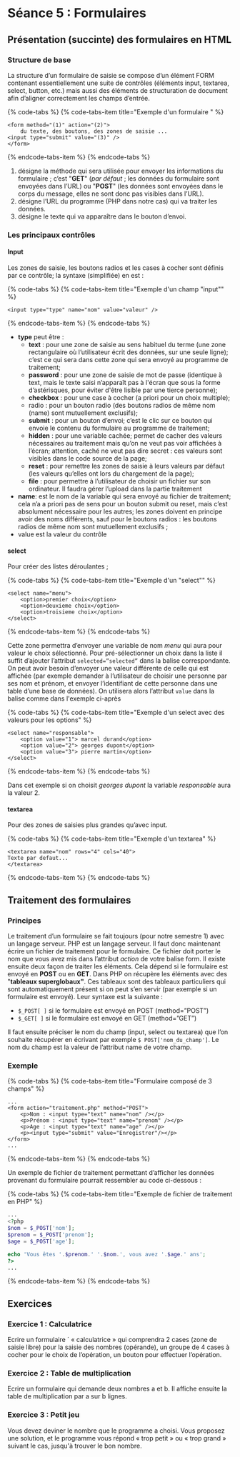# Séance 5 : Formulaires

## Présentation \(succinte\) des formulaires en HTML 

### Structure de base 

La structure d’un formulaire de saisie se compose d’un élément FORM contenant essentiellement une suite de contrôles \(éléments input, textarea, select, button, etc.\) mais aussi des éléments de structuration de document afin d’aligner correctement les champs d’entrée. 

{% code-tabs %}
{% code-tabs-item title="Exemple d\'un formulaire " %}
```markup
<form method="(1)" action="(2)">
    du texte, des boutons, des zones de saisie ...
<input type="submit" value="(3)" />
</form>
```
{% endcode-tabs-item %}
{% endcode-tabs %}

1. désigne la méthode qui sera utilisée pour envoyer les informations du formulaire ; c’est "**GET**" \(_par défaut_ ; les données du formulaire sont envoyées dans l’URL\) ou "**POST**" \(les données sont envoyées dans le corps du message, elles ne sont donc pas visibles dans l’URL\). 
2. désigne l’URL du programme \(PHP dans notre cas\) qui va traiter les données. 
3. désigne le texte qui va apparaître dans le bouton d’envoi. 

### Les principaux contrôles

#### Input 

Les zones de saisie, les boutons radios et les cases à cocher sont définis par ce contrôle; la syntaxe \(simplifiée\) en est : 

{% code-tabs %}
{% code-tabs-item title="Exemple d\'un champ \"input\"" %}
```markup
<input type="type" name="nom" value="valeur" />
```
{% endcode-tabs-item %}
{% endcode-tabs %}

* **type** peut être : 
  * **text** : pour une zone de saisie au sens habituel du terme \(une zone rectangulaire où l’utilisateur écrit des données, sur une seule ligne\); c’est ce qui sera dans cette zone qui sera envoyé au programme de traitement; 
  * **password** : pour une zone de saisie de mot de passe \(identique à text, mais le texte saisi n’apparaît pas à l'écran que sous la forme d’astérisques, pour éviter d'être lisible par une tierce personne\); 
  * **checkbox** : pour une case à cocher \(a priori pour un choix multiple\); 
  * radio : pour un bouton radio \(des boutons radios de même nom \(name\) sont mutuellement exclusifs\); 
  * **submit** : pour un bouton d’envoi; c’est le clic sur ce bouton qui envoie le contenu du formulaire au programme de traitement; 
  * **hidden** : pour une variable cachée; permet de cacher des valeurs nécessaires au traitement mais qu’on ne veut pas voir affichées à l’écran; attention, caché ne veut pas dire secret : ces valeurs sont visibles dans le code source de la page; 
  * **reset** : pour remettre les zones de saisie à leurs valeurs par défaut \(les valeurs qu’elles ont lors du chargement de la page\); 
  * **file** : pour permettre à l’utilisateur de choisir un fichier sur son ordinateur. Il faudra gérer l’upload dans la partie traitement 
* **name**: est le nom de la variable qui sera envoyé au fichier de traitement; cela n’a a priori pas de sens pour un bouton submit ou reset, mais c’est absolument nécessaire pour les autres; les zones doivent en principe avoir des noms différents, sauf pour le boutons radios : les boutons radios de même nom sont mutuellement exclusifs ; 
* value est la valeur du contrôle 

#### select 

Pour créer des listes déroulantes ; 

{% code-tabs %}
{% code-tabs-item title="Exemple d\'un \"select\"" %}
```markup
<select name="menu">
    <option>premier choix</option>
    <option>deuxieme choix</option>
    <option>troisieme choix</option>
</select>
```
{% endcode-tabs-item %}
{% endcode-tabs %}

Cette zone permettra d’envoyer une variable de nom _menu_ qui aura pour valeur le choix sélectionné. Pour pré-sélectionner un choix dans la liste il suffit d’ajouter l’attribut `selected=”selected”` dans la balise correspondante. On peut avoir besoin d’envoyer une valeur différente de celle qui est affichée \(par exemple demander à l’utilisateur de choisir une personne par ses nom et prénom, et envoyer l’identifiant de cette personne dans une table d’une base de données\). On utilisera alors l’attribut `value` dans la balise comme dans l'exemple ci-après

{% code-tabs %}
{% code-tabs-item title="Exemple d\'un select avec des valeurs pour les options" %}
```markup
<select name="responsable">
    <option value="1"> marcel durand</option>
    <option value="2"> georges dupont</option>
    <option value="3"> pierre martin</option>
</select>
```
{% endcode-tabs-item %}
{% endcode-tabs %}

Dans cet exemple si on choisit _georges dupont_ la variable _responsable_ aura la valeur 2. 

#### textarea 

Pour des zones de saisies plus grandes qu’avec input.

{% code-tabs %}
{% code-tabs-item title="Exemple d\'un textarea" %}
```markup
<textarea name="nom" rows="4" cols="40">
Texte par defaut...
</textarea>
```
{% endcode-tabs-item %}
{% endcode-tabs %}

##  Traitement des formulaires 

### Principes 

Le traitement d’un formulaire se fait toujours \(pour notre semestre 1\) avec un langage serveur. PHP est un langage serveur. Il faut donc maintenant écrire un fichier de traitement pour le formulaire. Ce fichier doit porter le nom que vous avez mis dans l’attribut _action_ de votre balise form. Il existe ensuite deux façon de traiter les éléments. Cela dépend si le formulaire est envoyé en **POST** ou en **GET**. Dans PHP on récupère les éléments avec des "**tableaux superglobaux"**. Ces tableaux sont des tableaux particuliers qui sont automatiquement présent si on peut s’en servir \(par exemple si un formulaire est envoyé\). Leur syntaxe est la suivante : 

* `$_POST[ ]` si le formulaire est envoyé en POST \(method=”POST”\) 
* `$_GET[ ]` si le formulaire est envoyé en GET \(method=”GET”\) 

Il faut ensuite préciser le nom du champ \(input, select ou textarea\) que l’on souhaite récupérer en écrivant par exemple `$ POST['nom_du_champ']`. Le nom du champ est la valeur de l’attribut name de votre champ. 

### Exemple 

{% code-tabs %}
{% code-tabs-item title="Formulaire composé de 3 champs" %}
```markup
...
<form action="traitement.php" method="POST">
    <p>Nom : <input type="text" name="nom" /></p>
    <p>Prénom : <input type="text" name="prenom" /></p>
    <p>Age : <input type="text" name="age" /></p>
    <p><input type="submit" value="Enregistrer"/></p>
</form>
...
```
{% endcode-tabs-item %}
{% endcode-tabs %}



Un exemple de fichier de traitement permettant d’afficher les données provenant du formulaire pourrait ressembler au code ci-dessous :

{% code-tabs %}
{% code-tabs-item title="Exemple de fichier de traitement en PHP" %}
```php
...
<?php
$nom = $_POST['nom'];
$prenom = $_POST['prenom'];
$age = $_POST['age'];

echo 'Vous êtes '.$prenom.' '.$nom.', vous avez '.$age.' ans';
?>
...
```
{% endcode-tabs-item %}
{% endcode-tabs %}



## Exercices

### Exercice 1 : Calculatrice 

Ecrire un formulaire ´ « calculatrice » qui comprendra 2 cases \(zone de saisie libre\) pour la saisie des nombres \(opérande\), un groupe de 4 cases à cocher pour le choix de l’opération, un bouton pour effectuer l’opération. 

### Exercice 2 : Table de multiplication 

Ecrire un formulaire qui demande deux nombres a et b. Il affiche ensuite la table de multiplication par a sur b lignes. 

### Exercice 3 : Petit jeu 

Vous devez deviner le nombre que le programme a choisi. Vous proposez une solution, et le programme vous répond « trop petit » ou « trop grand » suivant le cas, jusqu'à trouver le bon nombre.

